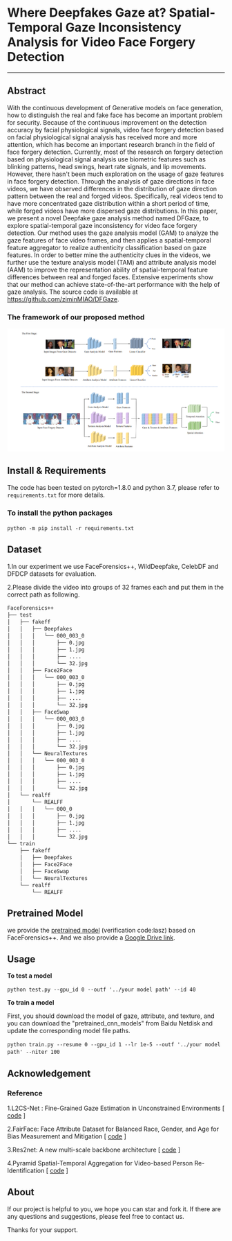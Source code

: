 # Where Deepfakes Gaze at? Spatial-Temporal Gaze Inconsistency Analysis for Video Face Forgery Detection
------------------

## Abstract
With the continuous development of Generative models on face generation, how to distinguish the real and fake face has become an important problem for security. Because of the continuous improvement on the detection accuracy by facial physiological signals, video face forgery detection based on facial physiological signal analysis has received more and more attention, which has become an important research branch in the field of face forgery detection. Currently, most of the research on forgery detection based on physiological signal analysis use biometric features such as blinking patterns, head swings, heart rate signals, and lip movements. However, there hasn't been much exploration on the usage of gaze features in face forgery detection. Through the analysis of gaze directions in face videos, we have observed differences in the distribution of gaze direction pattern between the real and forged videos. Specifically, real videos tend to have more concentrated gaze distribution within a short period of time, while forged videos have more dispersed gaze distributions. In this paper, we present a novel Deepfake gaze analysis method named DFGaze, to explore spatial-temporal gaze inconsistency for video face forgery detection. Our method uses the gaze analysis model (GAM) to analyze the gaze features of face video frames, and then applies a spatial-temporal feature aggregator to realize authenticity classification based on gaze features. In order to better mine the authenticity clues in the videos, we further use the texture analysis model (TAM) and attribute analysis model (AAM) to improve the representation ability of spatial-temporal feature differences between real and forged faces. Extensive experiments show that our method can achieve state-of-the-art performance with the help of gaze analysis. The source code is available at https://github.com/ziminMIAO/DFGaze.

### The framework of our proposed method

![image](https://github.com/ziminMIAO/sunsun91/blob/main/model.png)


## Install & Requirements
The code has been tested on pytorch=1.8.0 and python 3.7, please refer to `requirements.txt` for more details.
### To install the python packages
`python -m pip install -r requirements.txt`


## Dataset
1.In our experiment we use FaceForensics++, WildDeepfake, CelebDF and DFDCP datasets for evaluation.

2.Please divide the video into groups of 32 frames each and put them in the correct path as following.

````
FaceForensics++
├── test
│   ├── fakeff
│   │   ├── Deepfakes
│   │   │   └── 000_003_0
│   │   │       ├── 0.jpg
│   │   │       ├── 1.jpg
│   │   │       ├── ....
│   │   │       └── 32.jpg
│   │   ├── Face2Face
│   │   │   └── 000_003_0
│   │   │       ├── 0.jpg
│   │   │       ├── 1.jpg
│   │   │       ├── ....
│   │   │       └── 32.jpg
│   │   ├── FaceSwap
│   │   │   └── 000_003_0
│   │   │       ├── 0.jpg
│   │   │       ├── 1.jpg
│   │   │       ├── ....
│   │   │       └── 32.jpg
│   │   └── NeuralTextures
│   │   │   └── 000_003_0
│   │   │       ├── 0.jpg
│   │   │       ├── 1.jpg
│   │   │       ├── ....
│   │   │       └── 32.jpg
│   └── realff
│       └── REALFF
│   │   │   └── 000_0
│   │   │       ├── 0.jpg
│   │   │       ├── 1.jpg
│   │   │       ├── ....
│   │   │       └── 32.jpg
└── train
    ├── fakeff
    │   ├── Deepfakes
    │   ├── Face2Face
    │   ├── FaceSwap
    │   └── NeuralTextures
    └── realff
        └── REALFF
````
## Pretrained Model
we provide the [pretrained model](https://pan.baidu.com/s/16HvIPHeEm8EF2KphnCOebw) (verification code:lasz) based on FaceForensics++. And we also provide a [Google Drive link](https://drive.google.com/drive/folders/1QP7n5CMZYOq1V95aU7RS8alfQnv1RUIP?usp=drive_link).


## Usage

**To test a model**


`python test.py --gpu_id 0 --outf '../your model path' --id 40`

**To train a model**

First, you should download the model of gaze, attribute, and texture, and you can download the "pretrained_cnn_models" from Baidu Netdisk and update the corresponding model file paths.


`python train.py --resume 0 --gpu_id 1 --lr 1e-5 --outf '../your model path' --niter 100`



## Acknowledgement
### Reference
1.L2CS-Net : Fine-Grained Gaze Estimation in Unconstrained Environments [ [code](https://github.com/Ahmednull/L2CS-Net) ]

2.FairFace: Face Attribute Dataset for Balanced Race, Gender, and Age for Bias Measurement and Mitigation [ [code](https://github.com/joojs/fairface) ]

3.Res2net: A new multi-scale backbone architecture [ [code](https://mmcheng.net/res2net/) ]

4.Pyramid Spatial-Temporal Aggregation for Video-based Person Re-Identification [ [code](https://github.com/WangYQ9/VideoReID-PSTA) ]


## About
If our project is helpful to you, we hope you can star and fork it. If there are any questions and suggestions, please feel free to contact us.

Thanks for your support.
